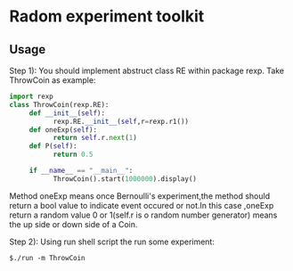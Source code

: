 ﻿# Radom experiment toolkit

## Usage
Step 1):
    You should implement abstruct class RE within package rexp.
    Take ThrowCoin as example:
```python
import rexp
class ThrowCoin(rexp.RE):
     def __init__(self):
           rexp.RE.__init__(self,r=rexp.r1())
     def oneExp(self):
           return self.r.next(1)
     def P(self):
           return 0.5

     if __name__ == "__main__":
           ThrowCoin().start(1000000).display()
```
 Method oneExp means once Bernoulli's experiment,the method  should return a bool value to indicate event occured or not.In this case ,oneExp return a random value 0 or 1(self.r is o random number generator) means the up side or down side of a Coin.

Step 2):
    Using run shell script the run some experiment:
```shell
$./run -m ThrowCoin
```



